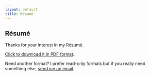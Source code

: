 ```yaml
---
layout: default
title: Résumé
---
```

## Résumé

Thanks for your interest in my Résumé.

[Click to download it in PDF format](Geoff%20Stokes%20-%20Resume.pdf).

Need another format? I prefer read-only formats but if you really need something else, [send me an email](mailto:hello@geoffstokes.net?subject=I%20need%20your%20Résumé%20in%20a%20different%20format!).